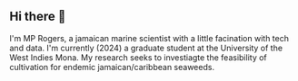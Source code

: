 ## Hi there 👋

I'm MP Rogers, a jamaican marine scientist with a little facination with tech and data. I'm currently (2024) a graduate student at the University of the West Indies Mona. My research seeks to investiagte the feasibility of cultivation for endemic jamaican/caribbean seaweeds. 

<!--
**MP-Rogers/MP-Rogers** is a ✨ _special_ ✨ repository because its `README.md` (this file) appears on your GitHub profile.

Here are some ideas to get you started:

- 🔭 I’m currently working on ...
- 🌱 I’m currently learning ...
- 👯 I’m looking to collaborate on ...
- 🤔 I’m looking for help with ...
- 💬 Ask me about ...
- 📫 How to reach me: ...
- 😄 Pronouns: ...
- ⚡ Fun fact: ...
-->
